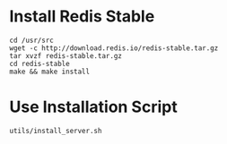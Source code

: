 # Install Redis Stable

```
cd /usr/src
wget -c http://download.redis.io/redis-stable.tar.gz 
tar xvzf redis-stable.tar.gz
cd redis-stable
make && make install
```

# Use Installation Script

`utils/install_server.sh`
